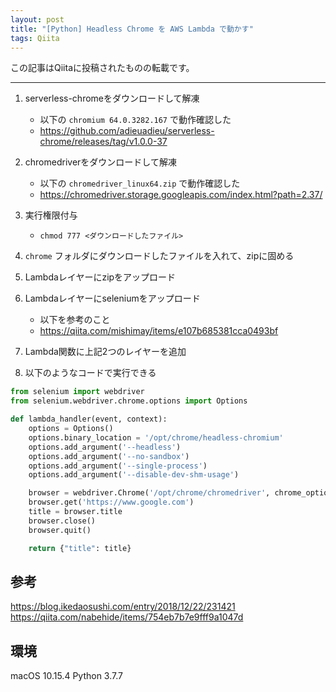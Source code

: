 ```yaml
---
layout: post
title: "[Python] Headless Chrome を AWS Lambda で動かす"
tags: Qiita
---
```

この記事はQiitaに投稿されたものの転載です。

---

1. serverless-chromeをダウンロードして解凍
    - 以下の `chromium 64.0.3282.167` で動作確認した
    - https://github.com/adieuadieu/serverless-chrome/releases/tag/v1.0.0-37
1. chromedriverをダウンロードして解凍
    - 以下の `chromedriver_linux64.zip` で動作確認した
    - https://chromedriver.storage.googleapis.com/index.html?path=2.37/

1. 実行権限付与
    - `chmod 777 <ダウンロードしたファイル>`
1. `chrome` フォルダにダウンロードしたファイルを入れて、zipに固める
1. Lambdaレイヤーにzipをアップロード
1. Lambdaレイヤーにseleniumをアップロード
    - 以下を参考のこと
    - https://qiita.com/mishimay/items/e107b685381cca0493bf
1. Lambda関数に上記2つのレイヤーを追加
1. 以下のようなコードで実行できる

```python
from selenium import webdriver
from selenium.webdriver.chrome.options import Options

def lambda_handler(event, context):
    options = Options()
    options.binary_location = '/opt/chrome/headless-chromium'
    options.add_argument('--headless')
    options.add_argument('--no-sandbox')
    options.add_argument('--single-process')
    options.add_argument('--disable-dev-shm-usage')

    browser = webdriver.Chrome('/opt/chrome/chromedriver', chrome_options=options)
    browser.get('https://www.google.com')
    title = browser.title
    browser.close()
    browser.quit()

    return {"title": title}
```


## 参考
https://blog.ikedaosushi.com/entry/2018/12/22/231421
https://qiita.com/nabehide/items/754eb7b7e9fff9a1047d

## 環境
 
macOS 10.15.4
Python 3.7.7
